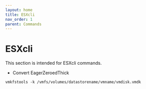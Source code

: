 ```yaml
---
layout: home
title: ESXcli
nav_order: 1
parent: Commands
---
```


ESXcli
=======

This section is intended for ESXcli commands.

- Convert EagerZeroedThick

`vmkfstools -k /vmfs/volumes/datastorename/vmname/vmdisk.vmdk`

